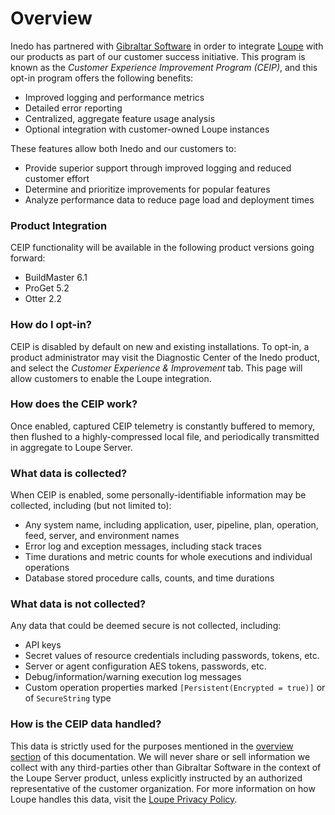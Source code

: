 <!--
sequence: 500
show-headings-in-nav: true
placeholder: false
auto-expand: false
display-child-topics: true
title: Customer Experience Improvement Program
subtitle: Customer Experience Improvement Program
keywords: ceip,buildmaster,proget,otter,diagnostics
-->

# Overview

Inedo has partnered with [Gibraltar Software](https://gibraltarsoftware.com) in order to integrate [Loupe](https://onloupe.com) with our products as part of our customer success initiative. This program is known as the *Customer Experience Improvement Program (CEIP)*, and this opt-in program offers the following benefits:

 - Improved logging and performance metrics
 - Detailed error reporting
 - Centralized, aggregate feature usage analysis
 - Optional integration with customer-owned Loupe instances

These features allow both Inedo and our customers to:

 - Provide superior support through improved logging and reduced customer effort
 - Determine and prioritize improvements for popular features
 - Analyze performance data to reduce page load and deployment times

### Product Integration
CEIP functionality will be available in the following product versions going forward:

 - BuildMaster 6.1
 - ProGet 5.2
 - Otter 2.2

### How do I opt-in?
CEIP is disabled by default on new and existing installations. To opt-in, a product administrator may visit the Diagnostic Center of the Inedo product, and select the *Customer Experience & Improvement* tab. This page will allow customers to enable the Loupe integration.

### How does the CEIP work?
Once enabled, captured CEIP telemetry is constantly buffered to memory, then flushed to a highly-compressed local file, and periodically transmitted in aggregate to Loupe Server.

### What data is collected?
When CEIP is enabled, some personally-identifiable information may be collected, including (but not limited to):

 - Any system name, including application, user, pipeline, plan, operation, feed, server, and environment names
 - Error log and exception messages, including stack traces
 - Time durations and metric counts for whole executions and individual operations
 - Database stored procedure calls, counts, and time durations

### What data is not collected?
Any data that could be deemed secure is not collected, including:

 - API keys
 - Secret values of resource credentials including passwords, tokens, etc.
 - Server or agent configuration AES tokens, passwords, etc.
 - Debug/information/warning execution log messages
 - Custom operation properties marked `[Persistent(Encrypted = true)]` or of `SecureString` type

### How is the CEIP data handled?
This data is strictly used for the purposes mentioned in the [overview section](#overview) of this documentation. We will never share or sell information we collect with any third-parties other than Gibraltar Software in the context of the Loupe Server product, unless explicitly instructed by an authorized representative of the customer organization. For more information on how Loupe handles this data, visit the [Loupe Privacy Policy](https://onloupe.com/about/privacy-policy).
